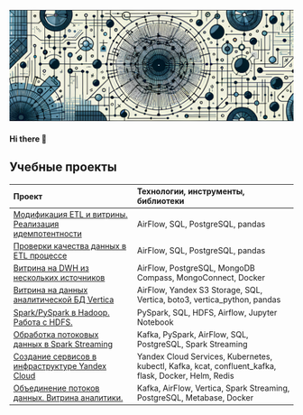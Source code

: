 ![profile](https://github.com/e1i1ah/e1i1ah/blob/main/ex.png)
#### Hi there 👋
<!-- **Проекты, Stack & Tools** -->
## Учебные проекты


| Проект                                                                                                                                                                                                         | Технологии, инструменты, библиотеки                                   |
| :------------------------------------------------------------------------------------------------------------------------------------------------------------------------------------------------------------------- | :--------------------------------------------------------------------------------------------------- |
| [Модификация ETL и витрины. Реализация идемпотентности](</01 Модификация ETL и витрины. Реализация идемпотентности/README.md>) | AirFlow, SQL, PostgreSQL, pandas                                                                     |
| [Проверки качества данных в ETL процессе](</02 Проверки качества данных в ETL/README.md>)                                                                        | AirFlow, SQL, PostgreSQL, pandas                                                                     |
| [Витрина на DWH из нескольких источников](</03 Витрина на DWH из нескольких источников/README.md>)                                                       | AirFlow, PostgreSQL, MongoDB Compass, MongoConnect, Docker                                           |
| [Витрина на данных аналитической БД Vertica](</04 Витрина на данных аналитической СУБД Vertica/README.md>)                                               | AirFlow, Yandex S3 Storage, SQL, Vertica, boto3, vertica_python, pandas                              |
| [Spark/PySpark в Hadoop. Работа с HDFS.](</05 Spark/README.md>)                                                                                                                                                | PySpark, SQL, HDFS, Airflow, Jupyter Notebook                                                        |
| [Обработка потоковых данных в Spark Streaming](</06 Обработка потоковых данных в Spark Streaming/README.md>)                                                         | Kafka, PySpark, AirFlow, SQL, PostgreSQL, Spark Streaming                                            |
| [Создание сервисов в инфраструктуре Yandex Cloud](</07 Создание сервисов в инфраструктуре Yandex Cloud/README.md>)                                       | Yandex Cloud Services, Kubernetes, kubectl, Kafka, kcat, confluent_kafka, flask, Docker, Helm, Redis |
| [Объединение потоков данных. Витрина аналитики.](</08 Объединение потоков данных. Витрина аналитики/README.md>)                        | Kafka, AirFlow, Vertica, Spark Streaming, PostgreSQL, Metabase, Docker                               |
